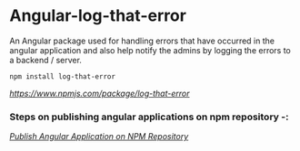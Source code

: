 # Angular-log-that-error
An Angular package used for handling errors that have occurred in the angular application and also help notify the admins by logging the errors to a backend / server.

`npm install log-that-error`

<i><a href="https://www.npmjs.com/package/log-that-error"> https://www.npmjs.com/package/log-that-error </a></i>

### Steps on publishing angular applications on npm repository -:
<i><a href="https://medium.com/@suvabbaral.1601063/publish-angular-library-to-npm-repository-69491e760a04"> Publish Angular Application on
  NPM Repository</a></i>


